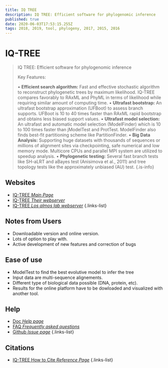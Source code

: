```yaml
---
title: IQ TREE
description: IQ TREE: Efficient software for phylogenomic inference
published: true
date: 2020-06-03T17:53:15.255Z
tags: 2018, 2019, tool, phylogeny, 2017, 2015, 2016
---
```


# IQ-TREE

> IQ TREE: Efficient software for phylogenomic inference
>
> Key Features:
>
> • **Efficient search algorithm:** Fast and effective stochastic algorithm to reconstruct phylogenetic trees by maximum likelihood. IQ-TREE compares favorably to RAxML and PhyML in terms of likelihood while requiring similar amount of computing time.
> • **Ultrafast bootstrap:** An ultrafast bootstrap approximation (UFBoot) to assess branch supports. UFBoot is 10 to 40 times faster than RAxML rapid bootstrap and obtains less biased support values.
> • **Ultrafast model selection:** An ultrafast and automatic model selection (ModelFinder) which is 10 to 100 times faster than jModelTest and ProtTest. ModelFinder also finds best-fit partitioning scheme like PartitionFinder.
> • **Big Data Analysis:** Supporting huge datasets with thousands of sequences or millions of alignment sites via checkpointing, safe numerical and low memory mode. Multicore CPUs and parallel MPI system are utilized to speedup analysis.
> • **Phylogenetic testing:** Several fast branch tests like SH-aLRT and aBayes test (Anisimova et al., 2011) and tree topology tests like the approximately unbiased (AU) test. 
{.is-info}



## Websites

- [IQ-TREE *Main Page*](http://www.iqtree.org/)
- [IQ-TREE *Their webserver*](http://iqtree.cibiv.univie.ac.at/)
- [IQ-TREE *Los almos lab webserver*](https://www.hiv.lanl.gov/content/sequence/IQTREE/iqtree.html)
{.links-list}

## Notes from Users

- Downloadable version and online version.
- Lots of option to play with.
- Active development of new features and correction of bugs

## Ease of use

- ModelTest to find the best evolutive model to infer the tree
- Input data are multi-sequence alignements.
- Different type of biological data possible (DNA, protein, etc).
- Results for the online platform have to be dowloaded and visualized with another tool.

## Help

- [Doc *Help page*](http://www.iqtree.org/doc/)
- [FAQ *Frequently asked questions*](http://www.iqtree.org/doc/Frequently-Asked-Questions)
- [Github *Issue page*](https://github.com/Cibiv/IQ-TREE/issues)
{.links-list}

## Citations

- [IQ-TREE How to Cite *Reference Page*](http://www.iqtree.org/doc/Home#how-to-cite-iq-tree)
{.links-list}

